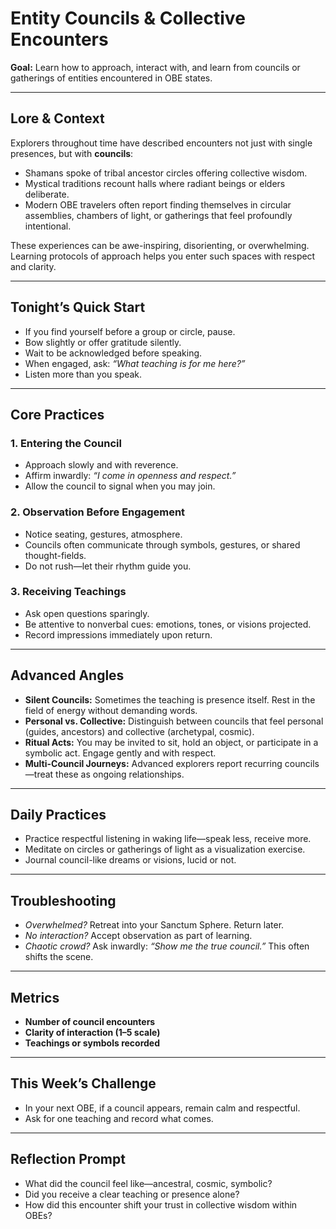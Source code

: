 


# Entity Councils & Collective Encounters

**Goal:** Learn how to approach, interact with, and learn from councils or gatherings of entities encountered in OBE states.

---

## Lore & Context
Explorers throughout time have described encounters not just with single presences, but with **councils**:
- Shamans spoke of tribal ancestor circles offering collective wisdom.  
- Mystical traditions recount halls where radiant beings or elders deliberate.  
- Modern OBE travelers often report finding themselves in circular assemblies, chambers of light, or gatherings that feel profoundly intentional.

These experiences can be awe-inspiring, disorienting, or overwhelming. Learning protocols of approach helps you enter such spaces with respect and clarity.

---

## Tonight’s Quick Start
- If you find yourself before a group or circle, pause.  
- Bow slightly or offer gratitude silently.  
- Wait to be acknowledged before speaking.  
- When engaged, ask: *“What teaching is for me here?”*  
- Listen more than you speak.

---

## Core Practices

### 1. Entering the Council
- Approach slowly and with reverence.  
- Affirm inwardly: *“I come in openness and respect.”*  
- Allow the council to signal when you may join.

### 2. Observation Before Engagement
- Notice seating, gestures, atmosphere.  
- Councils often communicate through symbols, gestures, or shared thought-fields.  
- Do not rush—let their rhythm guide you.

### 3. Receiving Teachings
- Ask open questions sparingly.  
- Be attentive to nonverbal cues: emotions, tones, or visions projected.  
- Record impressions immediately upon return.

---

## Advanced Angles
- **Silent Councils:** Sometimes the teaching is presence itself. Rest in the field of energy without demanding words.  
- **Personal vs. Collective:** Distinguish between councils that feel personal (guides, ancestors) and collective (archetypal, cosmic).  
- **Ritual Acts:** You may be invited to sit, hold an object, or participate in a symbolic act. Engage gently and with respect.  
- **Multi-Council Journeys:** Advanced explorers report recurring councils—treat these as ongoing relationships.

---

## Daily Practices
- Practice respectful listening in waking life—speak less, receive more.  
- Meditate on circles or gatherings of light as a visualization exercise.  
- Journal council-like dreams or visions, lucid or not.

---

## Troubleshooting
- *Overwhelmed?* Retreat into your Sanctum Sphere. Return later.  
- *No interaction?* Accept observation as part of learning.  
- *Chaotic crowd?* Ask inwardly: *“Show me the true council.”* This often shifts the scene.

---

## Metrics
- **Number of council encounters**  
- **Clarity of interaction (1–5 scale)**  
- **Teachings or symbols recorded**

---

## This Week’s Challenge
- In your next OBE, if a council appears, remain calm and respectful.  
- Ask for one teaching and record what comes.

---

## Reflection Prompt
- What did the council feel like—ancestral, cosmic, symbolic?  
- Did you receive a clear teaching or presence alone?  
- How did this encounter shift your trust in collective wisdom within OBEs?